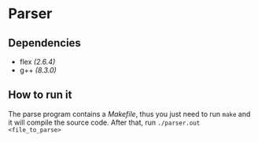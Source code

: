 # Parser

## Dependencies
* flex *(2.6.4)*
* g++ *(8.3.0)*

## How to run it
The parse program contains a *Makefile*, thus you just need to run `make` and it
will compile the source code. After that, run `./parser.out <file_to_parse>` 
